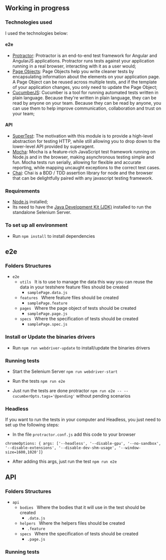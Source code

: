 ## Working in progress
### Technologies used

I used the technologies below:

#### e2e

* [Protractor](https://www.protractortest.org/#/): Protractor is an end-to-end test framework for Angular and AngularJS applications. Protractor runs tests against your application running in a real browser, interacting with it as a user would;
* [Page Objects](https://www.protractortest.org/#/page-objects): Page Objects help you write cleaner tests by encapsulating information about the elements on your application page. A Page Object can be reused across multiple tests, and if the template of your application changes, you only need to update the Page Object;
* [CucumberJS](https://github.com/cucumber/cucumber-js): Cucumber is a tool for running automated tests written in plain language. Because they're written in plain language, they can be read by anyone on your team. Because they can be read by anyone, you can use them to help improve communication, collaboration and trust on your team;

#### API

* [SuperTest](https://github.com/visionmedia/supertest): The motivation with this module is to provide a high-level abstraction for testing HTTP, while still allowing you to drop down to the lower-level API provided by superagent.
* [Mocha](https://mochajs.org/): Mocha is a feature-rich JavaScript test framework running on Node.js and in the browser, making asynchronous testing simple and fun. Mocha tests run serially, allowing for flexible and accurate reporting, while mapping uncaught exceptions to the correct test cases.
* [Chai](http://www.chaijs.com/): Chai is a BDD / TDD assertion library for node and the browser that can be delightfully paired with any javascript testing framework.

### Requirements

- [Node.js](https://nodejs.org/en/download/) installed;
- Its need to have the [Java Development Kit (JDK)](https://www.oracle.com/technetwork/java/javase/downloads/index.html) installed to run the standalone Selenium Server.

### To set up all environment

- Run ```npm install``` to install dependencies
## e2e
### Folders Structures

* ```e2e ```
    * ```utils ``` It is to use to manage the data this way you can reuse the data in your testshere feature files should be created
        * ```samplePage.data.js ```
    * ```features ``` Where feature files should be created
        * ```samplePage.feature ```
    * ```pages ``` Where the page object of tests should be created
        * ```samplePage.page.js ```
    * ```specs ``` Where the specification of tests should be created
        * ```samplePage.spec.js ```

### Install or Update the binaries drivers

- Run ```npm run webdriver-update``` to install/update the binaries drivers

### Running tests

- Start the Selenium Server ```npm run webdriver-start```

- Run the tests ```npm run e2e```

- Just run the tests are done protractor ```npm run e2e -- --cucumberOpts.tags='@pending'``` without pending scenarios

### Headless

If you want to run the tests in your computer and Headless, you just need to set up the following steps:

- In the file ```protractor.conf.js``` add this code to your browser

```chromeOptions: { args: ['--headless', '--disable-gpu', '--no-sandbox', '--disable-extensions', '--disable-dev-shm-usage', '--window-size=1600,1020']}```

- After adding this args, just run the test ```npm run e2e```

## API

### Folders Structures

* ```api ```
    * ```bodies ``` Where the bodies that it will use in the test should be created
        * ```.data.js ```
    * ```helpers ``` Where the helpers files should be created
        * ```.feature ```
    * ```specs ``` Where the specification of tests should be created
        * ```.page.js ```

### Running tests